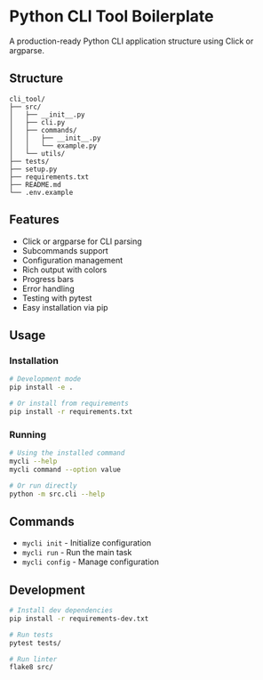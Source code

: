 # Python CLI Tool Boilerplate

A production-ready Python CLI application structure using Click or argparse.

## Structure

```
cli_tool/
├── src/
│   ├── __init__.py
│   ├── cli.py
│   ├── commands/
│   │   ├── __init__.py
│   │   └── example.py
│   └── utils/
├── tests/
├── setup.py
├── requirements.txt
├── README.md
└── .env.example
```

## Features

- Click or argparse for CLI parsing
- Subcommands support
- Configuration management
- Rich output with colors
- Progress bars
- Error handling
- Testing with pytest
- Easy installation via pip

## Usage

### Installation

```bash
# Development mode
pip install -e .

# Or install from requirements
pip install -r requirements.txt
```

### Running

```bash
# Using the installed command
mycli --help
mycli command --option value

# Or run directly
python -m src.cli --help
```

## Commands

- `mycli init` - Initialize configuration
- `mycli run` - Run the main task
- `mycli config` - Manage configuration

## Development

```bash
# Install dev dependencies
pip install -r requirements-dev.txt

# Run tests
pytest tests/

# Run linter
flake8 src/
```
